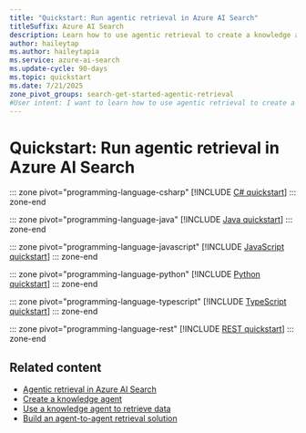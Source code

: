 ```yaml
---
title: "Quickstart: Run agentic retrieval in Azure AI Search"
titleSuffix: Azure AI Search
description: Learn how to use agentic retrieval to create a knowledge agent that processes multi-turn conversations.
author: haileytap
ms.author: haileytapia
ms.service: azure-ai-search
ms.update-cycle: 90-days
ms.topic: quickstart
ms.date: 7/21/2025
zone_pivot_groups: search-get-started-agentic-retrieval
#User intent: I want to learn how to use agentic retrieval to create a knowledge agent that processes multi-turn conversations. It should retrieve relevant information from an Azure AI Search index and extract answers using an Azure OpenAI chat model.
---
```


# Quickstart: Run agentic retrieval in Azure AI Search

::: zone pivot="programming-language-csharp"
[!INCLUDE [C# quickstart](includes/quickstarts/agentic-retrieval-csharp.md)]
::: zone-end

::: zone pivot="programming-language-java"
[!INCLUDE [Java quickstart](includes/quickstarts/agentic-retrieval-java.md)]
::: zone-end

::: zone pivot="programming-language-javascript"
[!INCLUDE [JavaScript quickstart](includes/quickstarts/agentic-retrieval-javascript.md)]
::: zone-end

::: zone pivot="programming-language-python"
[!INCLUDE [Python quickstart](includes/quickstarts/agentic-retrieval-python.md)]
::: zone-end

::: zone pivot="programming-language-typescript"
[!INCLUDE [TypeScript quickstart](includes/quickstarts/agentic-retrieval-typescript.md)]
::: zone-end

::: zone pivot="programming-language-rest"
[!INCLUDE [REST quickstart](includes/quickstarts/agentic-retrieval-rest.md)]
::: zone-end

## Related content

+ [Agentic retrieval in Azure AI Search](search-agentic-retrieval-concept.md)
+ [Create a knowledge agent](search-agentic-retrieval-how-to-create.md)
+ [Use a knowledge agent to retrieve data](search-agentic-retrieval-how-to-retrieve.md)
+ [Build an agent-to-agent retrieval solution](search-agentic-retrieval-how-to-pipeline.md)
